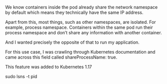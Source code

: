 We know containers inside the pod already share the network namespace by default which means they technically have the same IP address.

Apart from this, most things, such as other namespaces, are isolated. For example, process namespace. Containers within the same pod run their process namespace and don’t share any information with another container.

And I wanted precisely the opposite of that to run my application.

For this use case, I was crawling through Kubernetes documentation and came across this field called shareProcessName: true.

This feature was added to Kubernetes 1.17

sudo lsns -t pid

